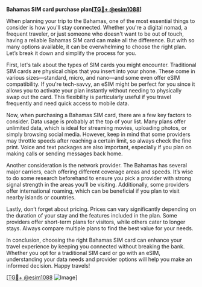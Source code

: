**Bahamas SIM card purchase plan[[TG💪+ @esim1088](https://t.me/s/esim1088)]**

When planning your trip to the Bahamas, one of the most essential things to consider is how you'll stay connected. Whether you're a digital nomad, a frequent traveler, or just someone who doesn't want to be out of touch, having a reliable Bahamas SIM card can make all the difference. But with so many options available, it can be overwhelming to choose the right plan. Let’s break it down and simplify the process for you.

First, let's talk about the types of SIM cards you might encounter. Traditional SIM cards are physical chips that you insert into your phone. These come in various sizes—standard, micro, and nano—and some even offer eSIM compatibility. If you're tech-savvy, an eSIM might be perfect for you since it allows you to activate your plan instantly without needing to physically swap out the card. This flexibility is particularly useful if you travel frequently and need quick access to mobile data.

Now, when purchasing a Bahamas SIM card, there are a few key factors to consider. Data usage is probably at the top of your list. Many plans offer unlimited data, which is ideal for streaming movies, uploading photos, or simply browsing social media. However, keep in mind that some providers may throttle speeds after reaching a certain limit, so always check the fine print. Voice and text packages are also important, especially if you plan on making calls or sending messages back home.

Another consideration is the network provider. The Bahamas has several major carriers, each offering different coverage areas and speeds. It’s wise to do some research beforehand to ensure you pick a provider with strong signal strength in the areas you’ll be visiting. Additionally, some providers offer international roaming, which can be beneficial if you plan to visit nearby islands or countries.

Lastly, don’t forget about pricing. Prices can vary significantly depending on the duration of your stay and the features included in the plan. Some providers offer short-term plans for visitors, while others cater to longer stays. Always compare multiple plans to find the best value for your needs.

In conclusion, choosing the right Bahamas SIM card can enhance your travel experience by keeping you connected without breaking the bank. Whether you opt for a traditional SIM card or go with an eSIM, understanding your data needs and provider options will help you make an informed decision. Happy travels!

[[TG💪+ @esim1088](https://t.me/s/esim1088) ![Image](https://i.postimg.cc/Y0z9fWf4/image.png)]